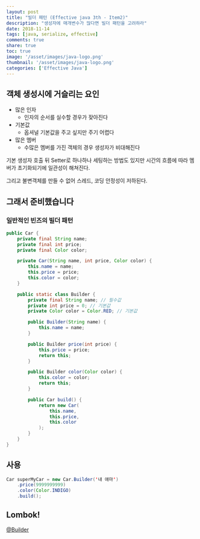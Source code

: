 ```yaml
---
layout: post
title: "빌더 패턴 (Effective java 3th - Item2)"
description: "생성자에 매개변수가 많다면 빌더 패턴을 고려하라"
date: 2018-11-14
tags: [java, serialize, effective]
comments: true
share: true
toc: true
image: '/asset/images/java-logo.png'
thumbnail: '/asset/images/java-logo.png'
categories: ['Effective Java']
---
```


## 객체 생성시에 거슬리는 요인

- 많은 인자
    - 인자의 순서를 실수할 경우가 잦아진다
- 기본값
    - 옵셔널 기본값을 주고 싶지만 주기 어렵다
- 많은 멤버
    - 수많은 멤버를 가진 객체의 경우 생성자가 비대해진다

기본 생성자 호출 뒤 Setter로 하나하나 세팅하는 방법도 있지만 시간의 흐름에 따라 멤버가 초기화되기에 일관성이 해쳐진다. 

그리고 불변객체를 만들 수 없어 스레드, 코딩 안정성이 저하된다.

## 그래서 준비했습니다

### 일반적인 빈즈의 빌더 패턴

```java
public Car {
    private final String name;
    private final int price;
    private final Color color;

    private Car(String name, int price, Color color) {
        this.name = name;
        this.price = price;
        this.color = color;
    }

    public static class Builder {
        private final String name; // 필수값
        private int price = 0; // 기본값
        private Color color = Color.RED; // 기본값

        public Builder(String name) {
            this.name = name;
        }

        public Builder price(int price) {
            this.price = price;
            return this;
        }

        public Builder color(Color color) {
            this.color = color;
            return this;
        }

        public Car build() {
            return new Car(
                this.name, 
                this.price, 
                this.color
            );
        }
    }
}
```

## 사용
```java
Car superMyCar = new Car.Builder('내 애마')
    .price(9999999999)
    .color(Color.INDIGO)
    .build();
```

## Lombok!
[@Builder](https://projectlombok.org/features/Builder)
